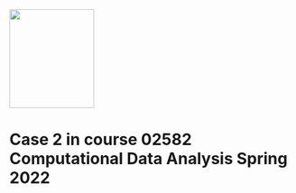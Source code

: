 <div>
<img src="https://user-images.githubusercontent.com/80641437/159114973-77077b5b-f5a5-438a-867a-13637489f602.png" width="150" height="175"/>
</div>

# Case 2 in course 02582 Computational Data Analysis Spring 2022
